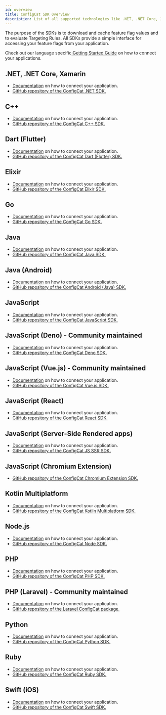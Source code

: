 ```yaml
---
id: overview
title: ConfigCat SDK Overview
description: List of all supported technologies like .NET, .NET Core, Java, JavaScript, PHP, Python, Ruby, Go, Node.js, Android, Swift, iOS, Elixir, Dart, React, Angular, Vue.js, React, Chromium, Deno, Kotlin Multiplatform, Laravel, Server-Side Rendered apps, etc.
---
```


The purpose of the SDKs is to download and cache feature flag values and to evaluate Targeting Rules. All SDKs provide a simple interface for accessing your feature flags from your application.

Check out our language specific<a href="https://app.configcat.com/sdkkey" target="_blank"> Getting Started Guide</a> on how to connect your applications.

## .NET, .NET Core, Xamarin

- [Documentation](/sdk-reference/dotnet) on how to connect your application.
- <a href="https://github.com/configcat/.net-sdk" target="_blank">GitHub repository of the ConfigCat .NET SDK.</a>

## C++

- [Documentation](/sdk-reference/cpp) on how to connect your application.
- <a href="https://github.com/configcat/cpp-sdk" target="_blank">GitHub repository of the ConfigCat C++ SDK.</a>

## Dart (Flutter)

- [Documentation](/sdk-reference/dart) on how to connect your application.
- <a href="https://github.com/configcat/dart-sdk" target="_blank">GitHub repository of the ConfigCat Dart (Flutter) SDK.</a>

## Elixir

- [Documentation](/sdk-reference/elixir) on how to connect your application.
- <a href="https://github.com/configcat/elixir-sdk" target="_blank">GitHub repository of the ConfigCat Elixir SDK.</a>

## Go

- [Documentation](/sdk-reference/go) on how to connect your application.
- <a href="https://github.com/configcat/go-sdk" target="_blank">GitHub repository of the ConfigCat Go SDK.</a>

## Java

- [Documentation](/sdk-reference/java) on how to connect your application.
- <a href="https://github.com/configcat/java-sdk" target="_blank">GitHub repository of the ConfigCat Java SDK.</a>

## Java (Android)

- [Documentation](/sdk-reference/android) on how to connect your application.
- <a href="https://github.com/configcat/android-sdk" target="_blank">GitHub repository of the ConfigCat Android (Java) SDK.</a>

## JavaScript

- [Documentation](/sdk-reference/js) on how to connect your application.
- <a href="https://github.com/configcat/js-sdk" target="_blank">GitHub repository of the ConfigCat JavaScript SDK.</a>

## JavaScript (Deno) - Community maintained

- [Documentation](/sdk-reference/community/deno) on how to connect your application.
- <a href="https://github.com/sigewuzhere/configcat-deno" target="_blank">GitHub repository of the ConfigCat Deno SDK.</a>

## JavaScript (Vue.js) - Community maintained

- [Documentation](/sdk-reference/community/vue) on how to connect your application.
- <a href="https://github.com/codedbychavez/configcat-vue" target="_blank">GitHub repository of the ConfigCat Vue.js SDK.</a>

## JavaScript (React)

- [Documentation](/sdk-reference/react) on how to connect your application.
- <a href="https://github.com/configcat/react-sdk" target="_blank">GitHub repository of the ConfigCat React SDK.</a>

## JavaScript (Server-Side Rendered apps)

- [Documentation](/sdk-reference/js-ssr) on how to connect your application.
- <a href="https://github.com/configcat/js-ssr-sdk" target="_blank">GitHub repository of the ConfigCat JS SSR SDK.</a>

## JavaScript (Chromium Extension)

- <a href="https://github.com/configcat/js-chromium-extension-sdk" target="_blank">GitHub repository of the ConfigCat Chromium Extension SDK.</a>

## Kotlin Multiplatform

- [Documentation](/sdk-reference/kotlin) on how to connect your application.
- <a href="https://github.com/configcat/kotlin-sdk" target="_blank">GitHub repository of the ConfigCat Kotlin Multiplatform SDK.</a>

## Node.js

- [Documentation](/sdk-reference/node) on how to connect your application.
- <a href="https://github.com/configcat/node-sdk" target="_blank">GitHub repository of the ConfigCat Node SDK.</a>

## PHP

- [Documentation](/sdk-reference/php) on how to connect your application.
- <a href="https://github.com/configcat/php-sdk" target="_blank">GitHub repository of the ConfigCat PHP SDK.</a>

## PHP (Laravel) - Community maintained

- [Documentation](/sdk-reference/community/laravel) on how to connect your application.
- <a href="https://github.com/pod-point/laravel-configcat" target="_blank">GitHub repository of the Laravel ConfigCat package.</a>

## Python

- [Documentation](/sdk-reference/python) on how to connect your application.
- <a href="https://github.com/configcat/python-sdk" target="_blank">GitHub repository of the ConfigCat Python SDK.</a>

## Ruby

- [Documentation](/sdk-reference/ruby) on how to connect your application.
- <a href="https://github.com/configcat/ruby-sdk" target="_blank">GitHub repository of the ConfigCat Ruby SDK.</a>

## Swift (iOS)

- [Documentation](/sdk-reference/ios) on how to connect your application.
- <a href="https://github.com/configcat/swift-sdk" target="_blank">GitHub repository of the ConfigCat Swift SDK.</a>
